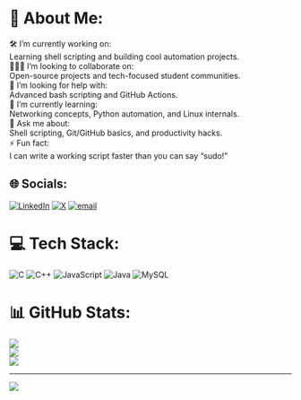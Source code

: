 # 💫 About Me:
🛠️ I’m currently working on:<br>Learning shell scripting and building cool automation projects.<br>🧑‍🤝‍🧑 I’m looking to collaborate on:<br>Open-source projects and tech-focused student communities.<br>🤝 I’m looking for help with:<br>Advanced bash scripting and GitHub Actions.<br>🌱 I’m currently learning:<br>Networking concepts, Python automation, and Linux internals.<br>💬 Ask me about:<br>Shell scripting, Git/GitHub basics, and productivity hacks.<br>⚡ Fun fact:<br>I can write a working script faster than you can say “sudo!”


## 🌐 Socials:
[![LinkedIn](https://img.shields.io/badge/LinkedIn-%230077B5.svg?logo=linkedin&logoColor=white)](https://linkedin.com/in/https://www.linkedin.com/in/debraj-ganguly-47194227b/) [![X](https://img.shields.io/badge/X-black.svg?logo=X&logoColor=white)](https://x.com/https://x.com/DEBRAJGANG46468) [![email](https://img.shields.io/badge/Email-D14836?logo=gmail&logoColor=white)](mailto:duladlyganguly@gmail.com) 

# 💻 Tech Stack:
![C](https://img.shields.io/badge/c-%2300599C.svg?style=for-the-badge&logo=c&logoColor=white) ![C++](https://img.shields.io/badge/c++-%2300599C.svg?style=for-the-badge&logo=c%2B%2B&logoColor=white) ![JavaScript](https://img.shields.io/badge/javascript-%23323330.svg?style=for-the-badge&logo=javascript&logoColor=%23F7DF1E) ![Java](https://img.shields.io/badge/java-%23ED8B00.svg?style=for-the-badge&logo=openjdk&logoColor=white) ![MySQL](https://img.shields.io/badge/mysql-4479A1.svg?style=for-the-badge&logo=mysql&logoColor=white)
# 📊 GitHub Stats:
![](https://github-readme-stats.vercel.app/api?username=Debraj245&theme=dark&hide_border=false&include_all_commits=true&count_private=false)<br/>
![](https://nirzak-streak-stats.vercel.app/?user=Debraj245&theme=dark&hide_border=false)<br/>
![](https://github-readme-stats.vercel.app/api/top-langs/?username=Debraj245&theme=dark&hide_border=false&include_all_commits=true&count_private=false&layout=compact)

---
[![](https://visitcount.itsvg.in/api?id=Debraj245&icon=2&color=1)](https://visitcount.itsvg.in)

<!-- Proudly created with GPRM ( https://gprm.itsvg.in ) -->
